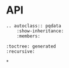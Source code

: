 # API


```{eval-rst}
.. autoclass:: pqdata
    :show-inheritance:
    :members: 
```

```{autosummary}
:toctree: generated
:recursive:

*
```
